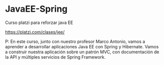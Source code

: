 # JavaEE-Spring

Curso platzi para reforzar java EE

https://platzi.com/clases/jee/


P: En este curso, junto con nuestro profesor Marco Antonio, vamos a aprender a desarrollar aplicaciones Java EE con Spring y Hibernate. Vamos a construir nuestra aplicación sobre un patrón MVC, con documentación de la API y múltiples servicios de Spring Framework.
